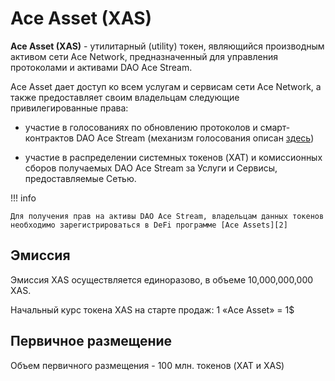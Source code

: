 # Ace Asset (XAS)

**Ace Asset (XAS)** - утилитарный (utility) токен, являющийся производным активом сети Ace Network, предназначенный для управления протоколами и активами DAO Ace Stream.

Ace Asset дает доступ ко всем услугам и сервисам сети Ace Network, а также предоставляет своим владельцам следующие привилегированные права:

- участие в голосованиях по обновлению протоколов и смарт-контрактов DAO Ace Stream (механизм голосования описан [здесь][1])

- участие в распределении системных токенов (XAT) и комиссионных сборов получаемых DAO Ace Stream за Услуги и Сервисы, предоставляемые Сетью.

!!! info

    Для получения прав на активы DAO Ace Stream, владельцам данных токенов необходимо зарегистрироваться в DeFi программе [Ace Assets][2]


## Эмиссия

Эмиссия XAS осуществляется единоразово, в объеме 10,000,000,000 XAS.

Начальный курс токена XAS на старте продаж: 1 «Ace Asset» = 1$


## Первичное размещение

Объем первичного размещения - 100 млн. токенов (XAT и XAS)

<!--
Объем первичного размещения - 100 млн. токенов (XAT м XAS), из которых: 

- продажа первых 20 млн. осуществляется по предварительным заявкам, с минимальным объёмом выкупа от 10 тыс. и с дисконтом до 30%, по следующей формуле:

    ```
    D=5%  для 10,000 <= X < 100,000
    D=10% для 100,000 <= X < 1,000,000
    D=(10 + FLOOR(X / 1,000,000))% для X >= 1,000,000

    где:
    D - дисконт
    X - количество покупаемых токенов
    ```

- Следующие 30 млн. будут проданы в формате аукциона закрытого предложения, где участникам будет предложено сделать свои ставки относительно цены покупки на интересующий их объем токенов, с минимально допустимой ставкой на уровне 1 Ace Asset = 1$

- Продажа оставшегося объема первичного размещения, составляющая 50 млн. токенов, будет осуществляться в формате открытого аукциона, со стартовой ценой, равной 125% от средней арифметической цены выкупа токенов на аукционе закрытого предложения
-->

[1]: ../glossary/system-settings.md#_3
[2]: ../services/ace-asset.md
